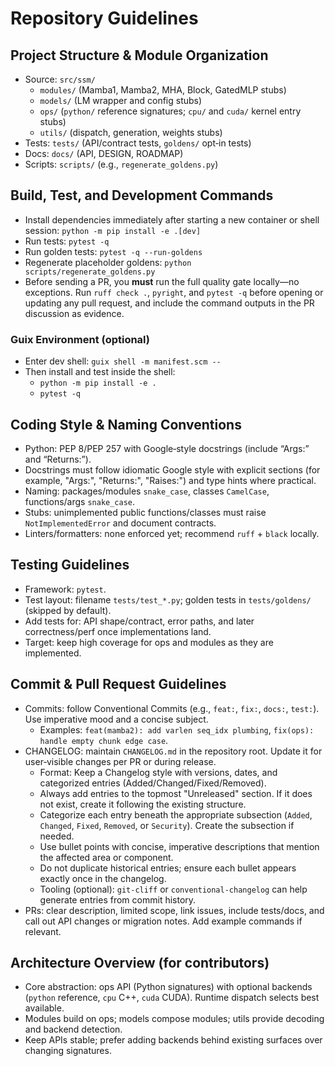 # Repository Guidelines

## Project Structure & Module Organization
- Source: `src/ssm/`
  - `modules/` (Mamba1, Mamba2, MHA, Block, GatedMLP stubs)
  - `models/` (LM wrapper and config stubs)
  - `ops/` (`python/` reference signatures; `cpu/` and `cuda/` kernel entry stubs)
  - `utils/` (dispatch, generation, weights stubs)
- Tests: `tests/` (API/contract tests, `goldens/` opt‑in tests)
- Docs: `docs/` (API, DESIGN, ROADMAP)
- Scripts: `scripts/` (e.g., `regenerate_goldens.py`)

## Build, Test, and Development Commands
- Install dependencies immediately after starting a new container or shell session: `python -m pip install -e .[dev]`
- Run tests: `pytest -q`
- Run golden tests: `pytest -q --run-goldens`
- Regenerate placeholder goldens: `python scripts/regenerate_goldens.py`
- Before sending a PR, you **must** run the full quality gate locally—no exceptions.
  Run `ruff check .`, `pyright`, and `pytest -q` before opening or updating any pull request, and include the command outputs in the PR discussion as evidence.

### Guix Environment (optional)
- Enter dev shell: `guix shell -m manifest.scm --`
- Then install and test inside the shell:
  - `python -m pip install -e .`
  - `pytest -q`

## Coding Style & Naming Conventions
- Python: PEP 8/PEP 257 with Google‑style docstrings (include “Args:” and “Returns:”).
- Docstrings must follow idiomatic Google style with explicit sections (for example, "Args:", "Returns:", "Raises:") and type hints where practical.
- Naming: packages/modules `snake_case`, classes `CamelCase`, functions/args `snake_case`.
- Stubs: unimplemented public functions/classes must raise `NotImplementedError` and document contracts.
- Linters/formatters: none enforced yet; recommend `ruff` + `black` locally.

## Testing Guidelines
- Framework: `pytest`.
- Test layout: filename `tests/test_*.py`; golden tests in `tests/goldens/` (skipped by default).
- Add tests for: API shape/contract, error paths, and later correctness/perf once implementations land.
- Target: keep high coverage for ops and modules as they are implemented.

## Commit & Pull Request Guidelines
- Commits: follow Conventional Commits (e.g., `feat:`, `fix:`, `docs:`, `test:`). Use imperative mood and a concise subject.
  - Examples: `feat(mamba2): add varlen seq_idx plumbing`, `fix(ops): handle empty chunk edge case`.
- CHANGELOG: maintain `CHANGELOG.md` in the repository root. Update it for user‑visible changes per PR or during release.
  - Format: Keep a Changelog style with versions, dates, and categorized entries (Added/Changed/Fixed/Removed).
  - Always add entries to the topmost "Unreleased" section. If it does not exist, create it following the existing structure.
  - Categorize each entry beneath the appropriate subsection (`Added`, `Changed`, `Fixed`, `Removed`, or `Security`). Create the subsection if needed.
  - Use bullet points with concise, imperative descriptions that mention the affected area or component.
  - Do not duplicate historical entries; ensure each bullet appears exactly once in the changelog.
  - Tooling (optional): `git-cliff` or `conventional-changelog` can help generate entries from commit history.
- PRs: clear description, limited scope, link issues, include tests/docs, and call out API changes or migration notes. Add example commands if relevant.

## Architecture Overview (for contributors)
- Core abstraction: ops API (Python signatures) with optional backends (`python` reference, `cpu` C++, `cuda` CUDA). Runtime dispatch selects best available.
- Modules build on ops; models compose modules; utils provide decoding and backend detection.
- Keep APIs stable; prefer adding backends behind existing surfaces over changing signatures.
